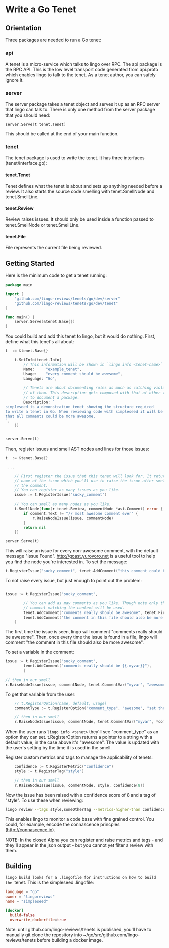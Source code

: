 # Write a Go Tenet

## Orientation

Three packages are needed to run a Go tenet:

### api

A tenet is a micro-service which talks to lingo over RPC. The api package is
the RPC API. This is the low level transport code generated from api.proto
which enables lingo to talk to the tenet. As a tenet author, you can safely
ignore it.

### server

The server package takes a tenet object and serves it up as an RPC server that
lingo can talk to. There is only one method from the server package that you
should need:

```go
server.Serve(t tenet.Tenet)
```

This should be called at the end of your main function.

### tenet

The tenet package is used to write the tenet. It has three interfaces
(tenet/interface.go):

#### tenet.Tenet

Tenet defines what the tenet is about and sets up anything needed before a
review. It also starts the source code smelling with tenet.SmellNode and
tenet.SmellLine.

#### tenet.Review

Review raises issues. It should only be used inside a function passed to
tenet.SmellNode or tenet.SmellLine.

#### tenet.File

File represents the current file being reviewed.

## Getting Started

Here is the minimum code to get a tenet running:

```go
package main

import (
	"github.com/lingo-reviews/tenets/go/dev/server"
	"github.com/lingo-reviews/tenets/go/dev/tenet"
)

func main() {
	server.Serve(&tenet.Base{})
}
```

You could build and add this tenet to lingo, but it would do nothing. First,
define what this tenet's all about:

```go
t  := &tenet.Base{}

	t.SetInfo(tenet.Info{
		// This information will be shown in `lingo info <tenet-name>`
		Name:     "example_tenet",
		Usage:    "every comment should be awesome",
		Language: "Go",
		
		// Tenets are about documenting rules as much as catching violations
		// of them. This description gets composed with that of other tenets
		// to document a package.
		Description: `
simpleseed is a demonstration tenet showing the structure required
to write a tenet in Go. When reviewing code with simpleseed it will be suggested
that all comments could be more awesome.
`,
	})


server.Serve(t)
```

Then, register issues and smell AST nodes and lines for those issues:

```go
t  := &tenet.Base{}

 ...

	// First register the issue that this tenet will look for. It returns the
	// name of the issue which you'll use to raise the issue after smelling
	// the comment.
	// You can register as many issues as you like.
	issue := t.RegisterIssue("sucky_comment")

	// You can smell as many nodes as you like.
	t.SmellNode(func(r tenet.Review, commentNode *ast.Comment) error {
		if comment.Text != "// most awesome comment ever" {
			r.RaiseNodeIssue(issue, commentNode)
		}
		return nil
	})

server.Serve(t)
```

This will raise an issue for every non-awesome comment, with the default
message "Issue Found". http://goast.yuroyoro.net is a useful tool to help you find the node you're interested in.  To set the message:

```go
t.RegisterIssue("sucky_comment", tenet.AddComment("this comment could be more awesome"))
```

To not raise every issue, but just enough to point out the problem:

```go

issue := t.RegisterIssue("sucky_comment",

		// You can add as may comments as you like. Though note only the
		// comment matching the context will be used.
		tenet.AddComment("comments really should be awesome", tenet.FirstComment),
		tenet.AddComment("the comment in this file should also be more awesome", tenet.FirstComment, tenet.InEveryFile),
	)

```

The first time the issue is seen, lingo will comment "comments really should
be awesome". Then, once every time the issue is found in a file, lingo will
comment "the comment in this file should also be more awesome".

To set a variable in the comment:

```go
issue := t.RegisterIssue("sucky_comment",
		tenet.AddComment("comments really should be {{.myvar}}"),
		)

// then in our smell
r.RaiseNodeIssue(issue, commentNode, tenet.CommentVar("myvar", "awesome"))

```

To get that variable from the user:

```go
	// t.RegisterOption(name, default, usage)
	commentType := t.RegisterOption("comment_type", "awesome", "set the type of comment")

	// then in our smell
	r.RaiseNodeIssue(issue, commentNode, tenet.CommentVar("myvar", *commentType))	

```

When the user runs `lingo info <tenet>` they'll see "comment_type" as an
option they can set. t.RegisterOption returns a pointer to a string with a
default value, in the case above it's "awesome". The value is updated with the
user's setting by the time it is used in the smell.

Register custom metrics and tags to manage the applicability of tenets:

```go
	confidence := t.RegisterMetric("confidence")
	style := t.RegisterTag("style")

	// then in our smell
	r.RaiseNodeIssue(issue, commentNode, style, confidence(8))

```

Now the issue has been raised with a confidence score of 8 and a tag of
"style". To use these when reviewing:

```bash
lingo review --tags style,someOtherTag --metrics-higher-than confidence=5 --metrics-lower-than confidence=9
```

This enables lingo to monitor a code base with fine grained control. You
could, for example, encode the connascence princples (http://connascence.io).

NOTE: In the closed Alpha you can register and raise metrics and tags - and
they'll appear in the json output - but you cannot yet filter a review with
them.

## Building

`lingo build looks for a .lingofile for instructions on how to build the
`tenet. This is the simpleseed .lingofile:

```toml
language = "go"
owner = "lingoreviews"
name = "simpleseed"

[docker]
  build=false
  overwrite_dockerfile=true
```

Note: until github.com/lingo-reviews/tenets is published, you'll have to
manually git clone the repository into ~/go/src/github.com/lingo-
reviews/tenets before building a docker image.
